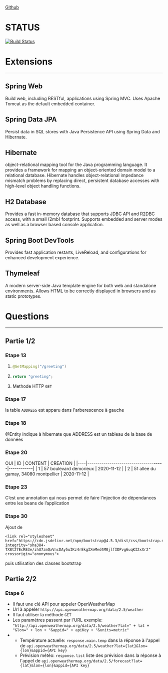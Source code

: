 [Github](https://github.com/Orghaniian/POO-Tp-TP2)
# STATUS

[![Build Status](https://travis-ci.com/Orghaniian/POO-Tp-TP2.svg?branch=master)](https://travis-ci.com/Orghaniian/POO-Tp-TP2)

# Extensions
***
## Spring Web
Build web, including RESTful, applications using Spring MVC. Uses Apache Tomcat as the default embedded container.

## Spring Data JPA
Persist data in SQL stores with Java Persistence API using Spring Data and Hibernate.

## Hibernate
 object-relational mapping tool for the Java programming language. It provides a framework for mapping an object-oriented domain model to a relational database. Hibernate handles object-relational impedance mismatch problems by replacing direct, persistent database accesses with high-level object handling functions. 
 
## H2 Database
Provides a fast in-memory database that supports JDBC API and R2DBC access, with a small (2mb) footprint. Supports embedded and server modes as well as a browser based console application.

## Spring Boot DevTools
Provides fast application restarts, LiveReload, and configurations for enhanced development experience.


## Thymeleaf 
A modern server-side Java template engine for both web and standalone environments. Allows HTML to be correctly displayed in browsers and as static prototypes.

  

# Questions 
***
## Partie 1/2
### Etape 13
1. 
    ```java
    @GetMapping("/greeting")
    ```
2. 
    ```java
    return "greeting";
    ```
3. Methode HTTP `GET`

### Etape 17
la table ```ADDRESS``` est apparu dans l'arberescence à gauche

### Etape 18
@Entity indique à hibernate que ADDRESS est un tableau de la base de données

### Etape 20
OUI
| ID | CONTENT                              | CREATION   |
|----|--------------------------------------|------------|
| 1  | 57 boulevard demorieux               | 2020-11-12 |
| 2  | 51 allee du gamay, 34080 montpellier | 2020-11-12 |

### Etape 23
C’est une annotation qui nous permet de faire l’injection de dépendances entre les beans de l’application

### Etape 30
Ajout de 
```
<link rel="stylesheet" href="https://cdn.jsdelivr.net/npm/bootstrap@4.5.3/dist/css/bootstrap.min.css" integrity="sha384-TX8t27EcRE3e/ihU7zmQxVncDAy5uIKz4rEkgIXeMed4M0jlfIDPvg6uqKI2xXr2" crossorigin="anonymous">
```
puis utilisation des classes bootstrap

## Partie 2/2

### Etape 6
- Il faut une clé API pour appeler OpenWeatherMap
- Url à appeler ``http://api.openweathermap.org/data/2.5/weather``
- Il faut utiliser la méthode ``GET``
- Les paramètres passent par l'URL exemple: ``"http://api.openweathermap.org/data/2.5/weather?lat=" + lat + "&lon=" + lon + "&appid=" + apiKey + "&units=metric"``
- 
    - Température actuelle: ``response.main.temp`` dans la réponse à l'appel de ``api.openweathermap.org/data/2.5/weather?lat={lat}&lon={lon}&appid={API key}``
    - Prévision météo: ``response.list`` liste des prévision dans la réponse à l'appel de ``api.openweathermap.org/data/2.5/forecast?lat={lat}&lon={lon}&appid={API key}``